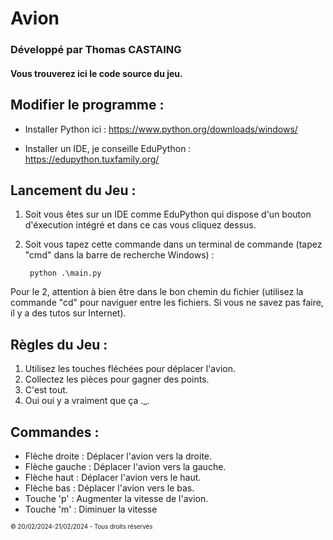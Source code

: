 # Avion 

### Développé par Thomas CASTAING


#### Vous trouverez ici le code source du jeu.

Modifier le programme :
------------------

- Installer Python ici : https://www.python.org/downloads/windows/

- Installer un IDE, je conseille EduPython : https://edupython.tuxfamily.org/

        
Lancement du Jeu :
------------------
1. Soit vous êtes sur un IDE comme EduPython qui dispose d'un bouton d'éxecution intégré et dans ce cas vous cliquez dessus.
2. Soit vous tapez cette commande dans un terminal de commande (tapez "cmd" dans la barre de recherche Windows) : 
        
        python .\main.py

Pour le 2, attention à bien être dans le bon chemin du fichier (utilisez la commande "cd" pour naviguer entre les fichiers.
Si vous ne savez pas faire, il y a des tutos sur Internet).


Règles du Jeu :
---------------
1. Utilisez les touches fléchées pour déplacer l'avion.
2. Collectez les pièces pour gagner des points.
3. C'est tout.
4. Oui oui y a vraiment que ça ._.

Commandes :
-----------
- Flèche droite : Déplacer l'avion vers la droite.
- Flèche gauche : Déplacer l'avion vers la gauche.
- Flèche haut : Déplacer l'avion vers le haut.
- Flèche bas : Déplacer l'avion vers le bas.
- Touche 'p' : Augmenter la vitesse de l'avion.
- Touche 'm' : Diminuer la vitesse

<small> <small> © 20/02/2024-21/02/2024 - Tous droits réservés

